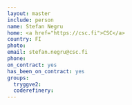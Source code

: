 ```yaml
---
layout: master
include: person
name: Stefan Negru
home: <a href="https://csc.fi">CSC</a>
country: FI
photo:
email: stefan.negru@csc.fi
phone:
on_contract: yes
has_been_on_contract: yes
groups:
  tryggve2:
  coderefinery:
---
```

